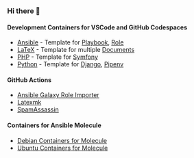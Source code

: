### Hi there 👋

<!--
**hspaans/hspaans** is a ✨ _special_ ✨ repository because its `README.md` (this file) appears on your GitHub profile.

Here are some ideas to get you started:

- 🔭 I’m currently working on ...
- 🌱 I’m currently learning ...
- 👯 I’m looking to collaborate on ...
- 🤔 I’m looking for help with ...
- 💬 Ask me about ...
- 📫 How to reach me: ...
- 😄 Pronouns: ...
- ⚡ Fun fact: ...
-->

#### Development Containers for VSCode and GitHub Codespaces
- [Ansible](https://github.com/users/hspaans/packages/container/package/ansible-devcontainer) - Template for [Playbook](https://github.com/hspaans/ansible-playbook-template), [Role](https://github.com/hspaans/ansible-role-template)
- [LaTeX](https://github.com/users/hspaans/packages/container/package/latex-devcontainer) - Template for multiple [Documents](https://github.com/hspaans/latex-template)
- [PHP](https://github.com/users/hspaans/packages/container/package/php-devcontainer) - Template for [Symfony](https://github.com/hspaans/symfony-template)
- [Python](https://github.com/users/hspaans/packages/container/package/python-devcontainer) - Template for [Django](https://github.com/hspaans/django-template), [Pipenv](https://github.com/hspaans/python-template)

#### GitHub Actions
- [Ansible Galaxy Role Importer](https://github.com/marketplace/actions/ansible-galaxy-role-importer)
- [Latexmk](https://github.com/marketplace/actions/latexmk)
- [SpamAssassin](https://github.com/marketplace/actions/spamassassin)

#### Containers for Ansible Molecule
- [Debian Containers for Molecule](https://github.com/users/hspaans/packages/container/package/molecule-container-debian)
- [Ubuntu Containers for Molecule](https://github.com/users/hspaans/packages/container/package/molecule-container-ubuntu)
